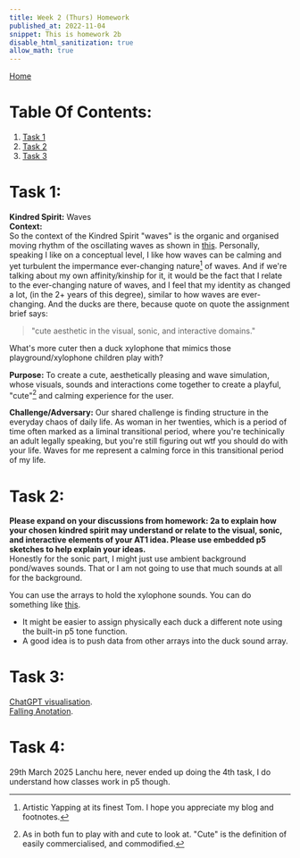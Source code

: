 ```yaml
---
title: Week 2 (Thurs) Homework
published_at: 2022-11-04
snippet: This is homework 2b
disable_html_sanitization: true
allow_math: true
---
```


[Home](https://cclanchublo6.deno.dev/)

# Table Of Contents:

1. [Task 1](https://cclanchublo6.deno.dev/fifth-blog-post#task-1)
2. [Task 2](https://cclanchublo6.deno.dev/fifth-blog-post#task-2)
3. [Task 3](https://cclanchublo6.deno.dev/fifth-blog-post#task-3)

# Task 1:

**Kindred Spirit:** Waves  
**Context:**  
So the context of the Kindred Spirit "waves" is the organic and organised moving rhythm of the oscillating waves as shown in [this](https://youtu.be/nqvJDkKsYYI?si=o4m5xbUzHIWzzB91). Personally, speaking I like on a conceptual level, I like how waves can be calming and yet turbulent the impermance ever-changing nature[^1] of waves. And if we're talking about my own affinity/kinship for it, it would be the fact that I relate to the ever-changing nature of waves, and I feel that my identity as changed a lot, (in the 2+ years of this degree), similar to how waves are ever-changing. And the ducks are there, because quote on quote the assignment brief says:

> "cute aesthetic in the visual, sonic, and interactive domains."

What's more cuter then a duck xylophone that mimics those playground/xylophone children play with?

**Purpose:**
To create a cute, aesthetically pleasing and wave simulation, whose visuals, sounds and interactions come together to create a playful, "cute"[^2] and calming experience for the user.

**Challenge/Adversary:**
Our shared challenge is finding structure in the everyday chaos of daily life. As woman in her twenties, which is a period of time often marked as a liminal transitional period, where you're techinically an adult legally speaking, but you're still figuring out wtf you should do with your life. Waves for me represent a calming force in this transitional period of my life.

# Task 2:

**Please expand on your discussions from homework: 2a to explain how your chosen kindred spirit may understand or relate to the visual, sonic, and interactive elements of your AT1 idea. Please use embedded p5 sketches to help explain your ideas.**  
Honestly for the sonic part, I might just use ambient background pond/waves sounds. That or I am not going to use that much sounds at all for the background.

You can use the arrays to hold the xylophone sounds. You can do something like [this](https://editor.p5js.org/Lanchu2hen9/sketches/VMi5WkPyu).

- It might be easier to assign physically each duck a different note using the built-in p5 tone function.
- A good idea is to push data from other arrays into the duck sound array.

# Task 3:

[ChatGPT visualisation](https://editor.p5js.org/Lanchu2hen9/sketches/FiGhdYykI).  
[Falling Anotation](https://editor.p5js.org/Lanchu2hen9/sketches/M66nRZUHf).

# Task 4:

29th March 2025 Lanchu here, never ended up doing the 4th task, I do understand how classes work in p5 though.

[^1]: Artistic Yapping at its finest Tom. I hope you appreciate my blog and footnotes.
[^2]: As in both fun to play with and cute to look at. "Cute" is the definition of easily commercialised, and commodified.
